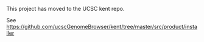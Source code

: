 This project has moved to the UCSC kent repo.

See https://github.com/ucscGenomeBrowser/kent/tree/master/src/product/installer

